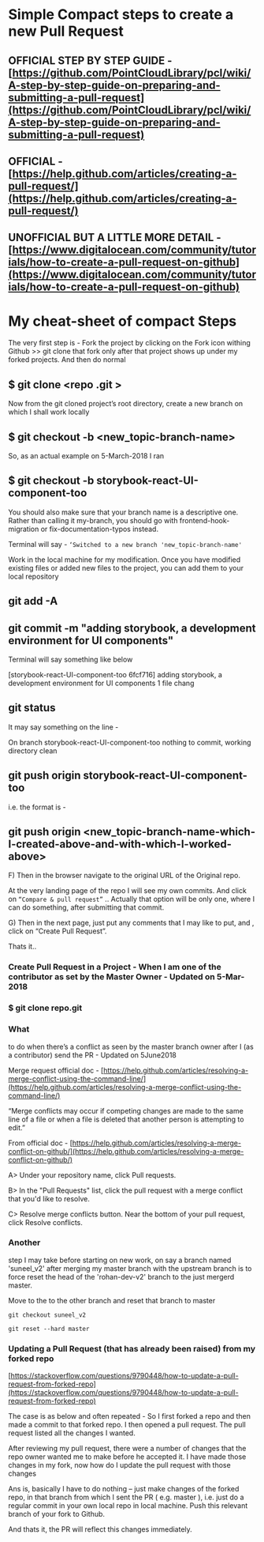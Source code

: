 # Simple Compact steps to create a new Pull Request

## OFFICIAL STEP BY STEP GUIDE - [https://github.com/PointCloudLibrary/pcl/wiki/A-step-by-step-guide-on-preparing-and-submitting-a-pull-request](https://github.com/PointCloudLibrary/pcl/wiki/A-step-by-step-guide-on-preparing-and-submitting-a-pull-request)

## OFFICIAL - [https://help.github.com/articles/creating-a-pull-request/](https://help.github.com/articles/creating-a-pull-request/)

## UNOFFICIAL BUT A LITTLE MORE DETAIL - [https://www.digitalocean.com/community/tutorials/how-to-create-a-pull-request-on-github](https://www.digitalocean.com/community/tutorials/how-to-create-a-pull-request-on-github)

# My cheat-sheet of compact Steps

The very first step is - Fork the project by clicking on
the Fork icon withing Github >> git clone that fork only after
that project shows up under my forked projects. And then do normal

## $ git clone <repo .git >

Now from the git cloned project’s root directory, create a new branch on which I shall work locally

## $ git checkout -b <new_topic-branch-name>

So, as an actual example on 5-March-2018 I ran

## $ git checkout -b storybook-react-UI-component-too

You should also make sure that your branch name is a
descriptive one. Rather than calling it my-branch, you should go with
frontend-hook-migration or fix-documentation-typos instead.

Terminal will say - `‘Switched to a new branch 'new_topic-branch-name'`

Work in the local machine for my modification. Once you
have modified existing files or added new files to the project, you can
add them to your local repository

## git add -A

## git commit -m "adding storybook, a development environment for UI components"

Terminal will say something like below

[storybook-react-UI-component-too 6fcf716] adding storybook, a development environment for UI components
1 file chang

## git status

It may say something on the line -

On branch storybook-react-UI-component-too
nothing to commit, working directory clean

## git push origin storybook-react-UI-component-too

i.e. the format is -

## git push origin <new_topic-branch-name-which-I-created-above-and-with-which-I-worked-above>

F) Then in the browser navigate to the original URL of the Original repo.

At the very landing page of the repo I will see my own commits. And click on `“Compare & pull r­equest”` .. Actually that option will be only one, where I can do something, after submitting that commit.

G) Then in the next page, just put any comments that I may like to put, and , click on “Create Pull Request”.

Thats it..

### Create Pull Request in a Project - When I am one of the contributor as set by the Master Owner - Updated on 5-Mar-2018

### $ git clone repo.git

### What

 to do when there’s a conflict as seen by the master branch owner after I
 (as a contributor) send the PR - Updated on 5June2018

Merge request official doc - [https://help.github.com/articles/resolving-a-merge-conflict-using-the-command-line/](https://help.github.com/articles/resolving-a-merge-conflict-using-the-command-line/)

“Merge conflicts may occur if competing changes are made
to the same line of a file or when a file is deleted that another person
 is attempting to edit.”

From official doc - [https://help.github.com/articles/resolving-a-merge-conflict-on-github/](https://help.github.com/articles/resolving-a-merge-conflict-on-github/)

A> Under your repository name, click Pull requests.

B> In the "Pull Requests" list, click the pull request with a merge conflict that you'd like to resolve.

C> Resolve merge conflicts button. Near the bottom of your pull request, click Resolve conflicts.

### Another

 step I may take before starting on new work, on say a branch named
'suneel_v2' after merging my master branch with the upstream branch
is to force reset the head of the 'rohan-dev-v2' branch to the just
mergerd master.

Move to the to the other branch and reset that branch to master

`git checkout suneel_v2`

`git reset --hard master`

### Updating a Pull Request (that has already been raised) from my forked repo

[https://stackoverflow.com/questions/9790448/how-to-update-a-pull-request-from-forked-repo](https://stackoverflow.com/questions/9790448/how-to-update-a-pull-request-from-forked-repo)

The case is as below and often repeated - So I first
forked a repo and then made a commit to that forked repo. I then opened a
 pull request. The pull request listed all the changes I wanted.

After reviewing my pull request, there were a number of
changes that the repo owner wanted me to make before he accepted it. I
have made those changes in my fork, now how do I update the pull request
 with those changes

Ans is, basically I have to do nothing – just make changes
 of the forked repo, in that branch from which I sent the PR ( e.g.
master ), i.e. just do a regular commit in your own local repo in local
machine. Push this relevant branch of your fork to Github.

And thats it, the PR will reflect this changes immediately.
